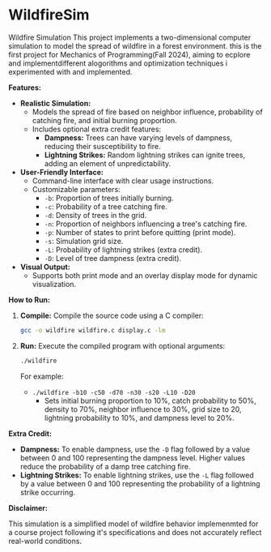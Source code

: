 # WildfireSim
Wildfire Simulation  This project implements a two-dimensional computer simulation to model the spread of wildfire in a forest environment. 
this is the first project for Mechanics of Programming(Fall 2024), aiming to ecplore and implementdifferent alogorithms and optimization techniques i experimented with and implemented.

**Features:**

* **Realistic Simulation:** 
    * Models the spread of fire based on neighbor influence, probability of catching fire, and initial burning proportion.
    * Includes optional extra credit features:
        * **Dampness:** Trees can have varying levels of dampness, reducing their susceptibility to fire.
        * **Lightning Strikes:** Random lightning strikes can ignite trees, adding an element of unpredictability.
* **User-Friendly Interface:**
    * Command-line interface with clear usage instructions.
    * Customizable parameters:
        * `-b`: Proportion of trees initially burning.
        * `-c`: Probability of a tree catching fire.
        * `-d`: Density of trees in the grid.
        * `-n`: Proportion of neighbors influencing a tree's catching fire.
        * `-p`: Number of states to print before quitting (print mode).
        * `-s`: Simulation grid size.
        * `-L`: Probability of lightning strikes (extra credit).
        * `-D`: Level of tree dampness (extra credit).
* **Visual Output:**
    * Supports both print mode and an overlay display mode for dynamic visualization.

**How to Run:**

1. **Compile:** Compile the source code using a C compiler:
   ```bash
   gcc -o wildfire wildfire.c display.c -lm 
   ```

2. **Run:** Execute the compiled program with optional arguments:
   ```bash
   ./wildfire 
   ```
   For example:
   * `./wildfire -b10 -c50 -d70 -n30 -s20 -L10 -D20` 
      * Sets initial burning proportion to 10%, catch probability to 50%, density to 70%, neighbor influence to 30%, grid size to 20, lightning probability to 10%, and dampness level to 20%.

**Extra Credit:**

* **Dampness:** To enable dampness, use the `-D` flag followed by a value between 0 and 100 representing the dampness level. Higher values reduce the probability of a damp tree catching fire.
* **Lightning Strikes:** To enable lightning strikes, use the `-L` flag followed by a value between 0 and 100 representing the probability of a lightning strike occurring.


**Disclaimer:**

This simulation is a simplified model of wildfire behavior implemenmted for a course project following it's specifications and does not accurately reflect real-world conditions.


